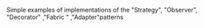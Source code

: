 Simple examples of implementations of the "Strategy", "Observer", "Decorator" ,"Fabric " ,"Adapter"patterns
